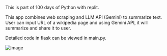 This is part of 100 days of Python with replit.

This app combines web scraping and LLM API (Gemini) to summarize text. User can input URL of a wikipedia page and using Gemini API, it will summarize and share it to user.

Detailed code in flask can be viewed in main.py.

![image](https://github.com/user-attachments/assets/b9b7a297-0ef4-477c-8e5d-bd82d69dc6fc)
